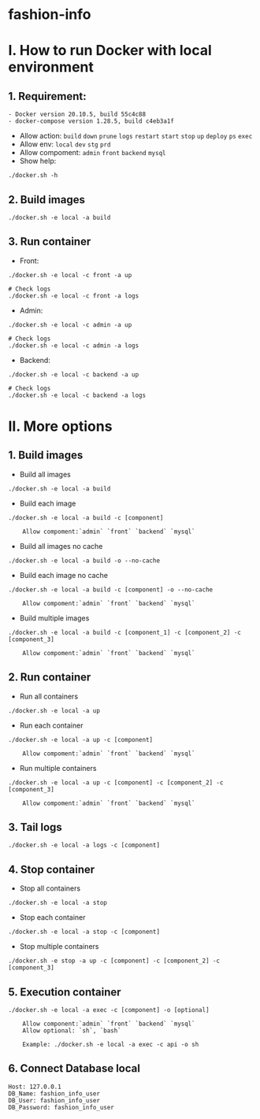 # fashion-info

# I. How to run Docker with local environment
## 1. Requirement:
    - Docker version 20.10.5, build 55c4c88
    - docker-compose version 1.28.5, build c4eb3a1f

- Allow action: `build` `down` `prune` `logs` `restart` `start` `stop` `up` `deploy` `ps` `exec`
- Allow env: `local` `dev` `stg` `prd`
- Allow compoment: `admin` `front` `backend` `mysql`
- Show help:

```
./docker.sh -h
```

## 2. Build images

```
./docker.sh -e local -a build
```

## 3. Run container
- Front:

```
./docker.sh -e local -c front -a up

# Check logs
./docker.sh -e local -c front -a logs
```

- Admin:

```
./docker.sh -e local -c admin -a up

# Check logs
./docker.sh -e local -c admin -a logs
```

- Backend:

```
./docker.sh -e local -c backend -a up

# Check logs
./docker.sh -e local -c backend -a logs
```

# II. More options
## 1. Build images
- Build all images

```
./docker.sh -e local -a build
```

- Build each image

```
./docker.sh -e local -a build -c [component]

    Allow compoment:`admin` `front` `backend` `mysql`
```

- Build all images no cache

```
./docker.sh -e local -a build -o --no-cache
```

- Build each image no cache

```
./docker.sh -e local -a build -c [component] -o --no-cache

    Allow compoment:`admin` `front` `backend` `mysql`
```

- Build multiple images

```
./docker.sh -e local -a build -c [component_1] -c [component_2] -c [component_3]
   
    Allow compoment:`admin` `front` `backend` `mysql`
```

## 2. Run container
- Run all containers

```
./docker.sh -e local -a up
```

- Run each container

```
./docker.sh -e local -a up -c [component]

    Allow compoment:`admin` `front` `backend` `mysql`
```

- Run multiple containers

```
./docker.sh -e local -a up -c [component] -c [component_2] -c [component_3]

    Allow compoment:`admin` `front` `backend` `mysql`
```

## 3. Tail logs

```
./docker.sh -e local -a logs -c [component]
```

## 4. Stop container
- Stop all containers

```
./docker.sh -e local -a stop
```

- Stop each container

```
./docker.sh -e local -a stop -c [component]

```

- Stop multiple containers

```
./docker.sh -e stop -a up -c [component] -c [component_2] -c [component_3]
``` 

## 5. Execution container
```
./docker.sh -e local -a exec -c [component] -o [optional]

    Allow component:`admin` `front` `backend` `mysql`
    Allow optional: `sh`, `bash`

    Example: ./docker.sh -e local -a exec -c api -o sh
```

## 6. Connect Database local
```
Host: 127.0.0.1
DB_Name: fashion_info_user
DB_User: fashion_info_user
DB_Password: fashion_info_user
```